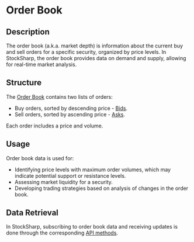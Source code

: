 # Order Book

## Description

The order book (a.k.a. market depth) is information about the current buy and sell orders for a specific security, organized by price levels. In StockSharp, the order book provides data on demand and supply, allowing for real-time market analysis.

## Structure

The [Order Book](xref:StockSharp.Messages.IOrderBookMessage) contains two lists of orders:

- Buy orders, sorted by descending price - [Bids](xref:StockSharp.Messages.IOrderBookMessage.Bids).
- Sell orders, sorted by ascending price - [Asks](xref:StockSharp.Messages.IOrderBookMessage.Asks).

Each order includes a price and volume.

## Usage

Order book data is used for:

- Identifying price levels with maximum order volumes, which may indicate potential support or resistance levels.
- Assessing market liquidity for a security.
- Developing trading strategies based on analysis of changes in the order book.

## Data Retrieval

In StockSharp, subscribing to order book data and receiving updates is done through the corresponding [API methods](order_books/subscriptions.md).